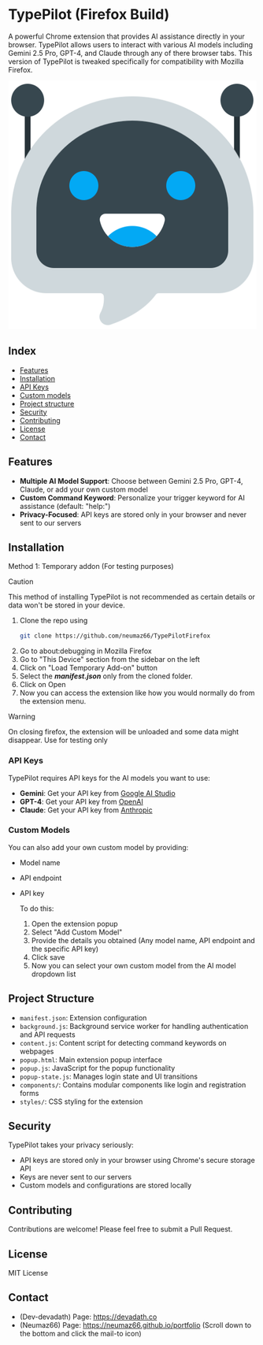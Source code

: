 # TypePilot (Firefox Build)

A powerful Chrome extension that provides AI assistance directly in your browser. TypePilot allows users to interact with various AI models including Gemini 2.5 Pro, GPT-4, and Claude through any of there browser tabs. This version of TypePilot is tweaked specifically for compatibility with Mozilla Firefox.

![TypePilot Logo](icons/logo.png)

## Index
- [Features](#features)
- [Installation](#installation)
- [API Keys](#api-keys)
- [Custom models](#custom-models)
- [Project structure](#project-structure)
- [Security](#security)
- [Contributing](#contributing)
- [License](#license)
- [Contact](#contact)

## Features

- **Multiple AI Model Support**: Choose between Gemini 2.5 Pro, GPT-4, Claude, or add your own custom model
- **Custom Command Keyword**: Personalize your trigger keyword for AI assistance (default: "help:")
- **Privacy-Focused**: API keys are stored only in your browser and never sent to our servers

## Installation
Method 1: Temporary addon (For testing purposes)
>[!CAUTION]
> This method of installing TypePilot is not recommended as certain details or data won't be stored in your device.
1. Clone the repo using
   ```bash
   git clone https://github.com/neumaz66/TypePilotFirefox
   ```
2. Go to about:debugging in Mozilla Firefox
3. Go to "This Device" section from the sidebar on the left
4. Click on "Load Temporary Add-on" button
5. Select the ***manifest.json*** only from the cloned folder.
6. Click on Open
7. Now you can access the extension like how you would normally do from the extension menu.

>[!WARNING]
> On closing firefox, the extension will be unloaded and some data might disappear. Use for testing only


### API Keys

TypePilot requires API keys for the AI models you want to use:

- **Gemini**: Get your API key from [Google AI Studio](https://makersuite.google.com/)
- **GPT-4**: Get your API key from [OpenAI](https://platform.openai.com/)
- **Claude**: Get your API key from [Anthropic](https://console.anthropic.com/)

### Custom Models

You can also add your own custom model by providing:

- Model name
- API endpoint
- API key

  To do this:
  1. Open the extension popup
  2. Select "Add Custom Model"
  3. Provide the details you obtained (Any model name, API endpoint and the specific API key)
  4. Click save
  5. Now you can select your own custom model from the AI model dropdown list

## Project Structure

- `manifest.json`: Extension configuration
- `background.js`: Background service worker for handling authentication and API requests
- `content.js`: Content script for detecting command keywords on webpages
- `popup.html`: Main extension popup interface
- `popup.js`: JavaScript for the popup functionality
- `popup-state.js`: Manages login state and UI transitions
- `components/`: Contains modular components like login and registration forms
- `styles/`: CSS styling for the extension


## Security

TypePilot takes your privacy seriously:

- API keys are stored only in your browser using Chrome's secure storage API
- Keys are never sent to our servers
- Custom models and configurations are stored locally

## Contributing

Contributions are welcome! Please feel free to submit a Pull Request.

## License

MIT License

## Contact

- (Dev-devadath) Page: https://devadath.co
- (Neumaz66) Page: https://neumaz66.github.io/portfolio (Scroll down to the bottom and click the mail-to icon)
